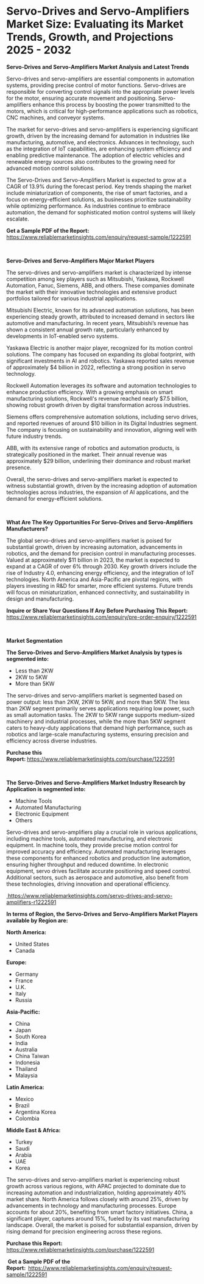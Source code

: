 <p><h1>Servo-Drives and Servo-Amplifiers Market Size: Evaluating its Market Trends, Growth, and Projections 2025 - 2032</h1></p><p><strong>Servo-Drives and Servo-Amplifiers Market Analysis and Latest Trends</strong></p>
<p><p>Servo-drives and servo-amplifiers are essential components in automation systems, providing precise control of motor functions. Servo-drives are responsible for converting control signals into the appropriate power levels for the motor, ensuring accurate movement and positioning. Servo-amplifiers enhance this process by boosting the power transmitted to the motors, which is critical for high-performance applications such as robotics, CNC machines, and conveyor systems.</p><p>The market for servo-drives and servo-amplifiers is experiencing significant growth, driven by the increasing demand for automation in industries like manufacturing, automotive, and electronics. Advances in technology, such as the integration of IoT capabilities, are enhancing system efficiency and enabling predictive maintenance. The adoption of electric vehicles and renewable energy sources also contributes to the growing need for advanced motion control solutions.</p><p>The Servo-Drives and Servo-Amplifiers Market is expected to grow at a CAGR of 13.9% during the forecast period. Key trends shaping the market include miniaturization of components, the rise of smart factories, and a focus on energy-efficient solutions, as businesses prioritize sustainability while optimizing performance. As industries continue to embrace automation, the demand for sophisticated motion control systems will likely escalate.</p></p>
<p><strong>Get a Sample PDF of the Report:&nbsp;</strong> <a href="https://www.reliablemarketinsights.com/enquiry/request-sample/1222591?utm_campaign=3264&utm_medium=2&utm_source=Github&utm_content=ia&utm_term=12042025&utm_id=servo-drives-and-servo-amplifiers">https://www.reliablemarketinsights.com/enquiry/request-sample/1222591</a></p>
<p>&nbsp;</p>
<p><strong>Servo-Drives and Servo-Amplifiers Major Market Players</strong></p>
<p><p>The servo-drives and servo-amplifiers market is characterized by intense competition among key players such as Mitsubishi, Yaskawa, Rockwell Automation, Fanuc, Siemens, ABB, and others. These companies dominate the market with their innovative technologies and extensive product portfolios tailored for various industrial applications.</p><p>Mitsubishi Electric, known for its advanced automation solutions, has been experiencing steady growth, attributed to increased demand in sectors like automotive and manufacturing. In recent years, Mitsubishi’s revenue has shown a consistent annual growth rate, particularly enhanced by developments in IoT-enabled servo systems.</p><p>Yaskawa Electric is another major player, recognized for its motion control solutions. The company has focused on expanding its global footprint, with significant investments in AI and robotics. Yaskawa reported sales revenue of approximately $4 billion in 2022, reflecting a strong position in servo technology.</p><p>Rockwell Automation leverages its software and automation technologies to enhance production efficiency. With a growing emphasis on smart manufacturing solutions, Rockwell's revenue reached nearly $7.5 billion, showing robust growth driven by digital transformation across industries.</p><p>Siemens offers comprehensive automation solutions, including servo drives, and reported revenues of around $10 billion in its Digital Industries segment. The company is focusing on sustainability and innovation, aligning well with future industry trends.</p><p>ABB, with its extensive range of robotics and automation products, is strategically positioned in the market. Their annual revenue was approximately $29 billion, underlining their dominance and robust market presence.</p><p>Overall, the servo-drives and servo-amplifiers market is expected to witness substantial growth, driven by the increasing adoption of automation technologies across industries, the expansion of AI applications, and the demand for energy-efficient solutions.</p></p>
<p>&nbsp;</p>
<p><strong>What Are The Key Opportunities For Servo-Drives and Servo-Amplifiers Manufacturers?</strong></p>
<p><p>The global servo-drives and servo-amplifiers market is poised for substantial growth, driven by increasing automation, advancements in robotics, and the demand for precision control in manufacturing processes. Valued at approximately $11 billion in 2023, the market is expected to expand at a CAGR of over 6% through 2030. Key growth drivers include the rise of Industry 4.0, enhancing energy efficiency, and the integration of IoT technologies. North America and Asia-Pacific are pivotal regions, with players investing in R&D for smarter, more efficient systems. Future trends will focus on miniaturization, enhanced connectivity, and sustainability in design and manufacturing.</p></p>
<p><strong>Inquire or Share Your Questions If Any Before Purchasing This Report:</strong> <a href="https://www.reliablemarketinsights.com/enquiry/pre-order-enquiry/1222591?utm_campaign=3264&utm_medium=2&utm_source=Github&utm_content=ia&utm_term=12042025&utm_id=servo-drives-and-servo-amplifiers">https://www.reliablemarketinsights.com/enquiry/pre-order-enquiry/1222591</a></p>
<p>&nbsp;</p>
<p><strong>Market Segmentation</strong></p>
<p><strong>The Servo-Drives and Servo-Amplifiers Market Analysis by types is segmented into:</strong></p>
<p><ul><li>Less than 2KW</li><li>2KW to 5KW</li><li>More than 5KW</li></ul></p>
<p><p>The servo-drives and servo-amplifiers market is segmented based on power output: less than 2KW, 2KW to 5KW, and more than 5KW. The less than 2KW segment primarily serves applications requiring low power, such as small automation tasks. The 2KW to 5KW range supports medium-sized machinery and industrial processes, while the more than 5KW segment caters to heavy-duty applications that demand high performance, such as robotics and large-scale manufacturing systems, ensuring precision and efficiency across diverse industries.</p></p>
<p><strong>Purchase this Report:&nbsp;</strong><a href="https://www.reliablemarketinsights.com/purchase/1222591?utm_campaign=3264&utm_medium=2&utm_source=Github&utm_content=ia&utm_term=12042025&utm_id=servo-drives-and-servo-amplifiers">https://www.reliablemarketinsights.com/purchase/1222591</a></p>
<p>&nbsp;</p>
<p><strong>The Servo-Drives and Servo-Amplifiers Market Industry Research by Application is segmented into:</strong></p>
<p><ul><li>Machine Tools</li><li>Automated Manufacturing</li><li>Electronic Equipment</li><li>Others</li></ul></p>
<p><p>Servo-drives and servo-amplifiers play a crucial role in various applications, including machine tools, automated manufacturing, and electronic equipment. In machine tools, they provide precise motion control for improved accuracy and efficiency. Automated manufacturing leverages these components for enhanced robotics and production line automation, ensuring higher throughput and reduced downtime. In electronic equipment, servo drives facilitate accurate positioning and speed control. Additional sectors, such as aerospace and automotive, also benefit from these technologies, driving innovation and operational efficiency.</p></p>
<p><a href="https://www.reliablemarketinsights.com/servo-drives-and-servo-amplifiers-r1222591?utm_campaign=3264&utm_medium=2&utm_source=Github&utm_content=ia&utm_term=12042025&utm_id=servo-drives-and-servo-amplifiers">&nbsp;https://www.reliablemarketinsights.com/servo-drives-and-servo-amplifiers-r1222591</a></p>
<p><strong>In terms of Region, the Servo-Drives and Servo-Amplifiers Market Players available by Region are:</strong></p>
<p>
    <p> <strong> North America: </strong>
        <ul>
            <li>United States</li>
            <li>Canada</li>
        </ul>
        </p> 
    <p> <strong> Europe: </strong>
        <ul>
            <li>Germany</li>
            <li>France</li>
            <li>U.K.</li>
            <li>Italy</li>
            <li>Russia</li>
        </ul>
        </p> 
    <p> <strong> Asia-Pacific: </strong>
        <ul>
            <li>China</li>
            <li>Japan</li>
            <li>South Korea</li>
            <li>India</li>
            <li>Australia</li>
            <li>China Taiwan</li>
            <li>Indonesia</li>
            <li>Thailand</li>
            <li>Malaysia</li>
        </ul>
        </p> 
    <p> <strong> Latin America: </strong>
        <ul>
            <li>Mexico</li>
            <li>Brazil</li>
            <li>Argentina Korea</li>
            <li>Colombia</li>
        </ul>
        </p> 
    <p> <strong> Middle East & Africa: </strong>
        <ul>
            <li>Turkey</li>
            <li>Saudi</li>
            <li>Arabia</li>
            <li>UAE</li>
            <li>Korea</li>
        </ul>
    </p>
    </p>
<p><p>The servo-drives and servo-amplifiers market is experiencing robust growth across various regions, with APAC projected to dominate due to increasing automation and industrialization, holding approximately 40% market share. North America follows closely with around 25%, driven by advancements in technology and manufacturing processes. Europe accounts for about 20%, benefiting from smart factory initiatives. China, a significant player, captures around 15%, fueled by its vast manufacturing landscape. Overall, the market is poised for substantial expansion, driven by rising demand for precision engineering across these regions.</p></p>
<p><strong>Purchase this Report: </strong><a href="https://www.reliablemarketinsights.com/purchase/1222591?utm_campaign=3264&utm_medium=2&utm_source=Github&utm_content=ia&utm_term=12042025&utm_id=servo-drives-and-servo-amplifiers">https://www.reliablemarketinsights.com/purchase/1222591</a></p>
<p>&nbsp;<strong>Get a Sample PDF of the Report:&nbsp;&nbsp;</strong><a href="https://www.reliablemarketinsights.com/enquiry/request-sample/1222591?utm_campaign=3264&utm_medium=2&utm_source=Github&utm_content=ia&utm_term=12042025&utm_id=servo-drives-and-servo-amplifiers">https://www.reliablemarketinsights.com/enquiry/request-sample/1222591</a></p>
<p><strong></strong></p>
<p><p></p><p></p><p></p></p>